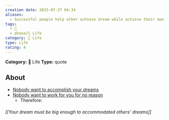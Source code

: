 ```yaml
---
creation date: 2025-07-27 04:34
aliases:
  - Successful people help other achieve dream while achieve their own
tags:
  - 💬
  - phase/📜 Life
category: 📜 Life
type: Life
rating: 4
---
```

**Category:** 📜 Life
**Type:** quote

## About
- <u>Nobody want to accomplish your dreams</u>
- <u>Nobody want to work for you for no reason</u>
	- Therefore:
###### [[Your dream must be big enough to accommodated others' dreams]]
